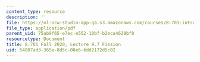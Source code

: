 ```yaml
---
content_type: resource
description: ''
file: https://ol-ocw-studio-app-qa.s3.amazonaws.com/courses/8-701-introduction-to-nuclear-and-particle-physics-fall-2020/54807ad3365e8d5c08e66dd2172d5c02_MIT8_701f20_lec9.7.pdf
file_type: application/pdf
parent_uid: 75ab9f65-e7ec-e552-10bf-b2eca4629bf0
resourcetype: Document
title: 8.701 Fall 2020, Lecture 9.7 Fission
uid: 54807ad3-365e-8d5c-08e6-6dd2172d5c02
---
```

